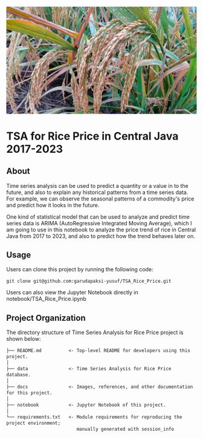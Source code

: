 ![Header](./docs/header.jpg)

# TSA for Rice Price in Central Java 2017-2023

## About

Time series analysis can be used to predict a quantity or a value in to the future, and also to explain any historical patterns from a time series data. For example, we can observe the seasonal patterns of a commodity's price and predict how it looks in the future.

One kind of statistical model that can be used to analyze and predict time series data is ARIMA (AutoRegressive Integrated Moving Average), which I am going to use in this notebook to analyze the price trend of rice in Central Java from 2017 to 2023, and also to predict how the trend behaves later on.

## Usage

Users can clone this project by running the following code:

    git clone git@github.com:garudapaksi-yusuf/TSA_Rice_Price.git

Users can also view the Jupyter Notebook directly in notebook/TSA_Rice_Price.ipynb

## Project Organization

The directory structure of Time Series Analysis for Rice Price project is shown below:

    ├── README.md          <- Top-level README for developers using this project.
    │
    ├── data               <- Time Series Analysis for Rice Price database.
    │
    ├── docs               <- Images, references, and other documentation for this project.
    │
    ├── notebook           <- Jupyter Notebook of this project.
    │
    └── requirements.txt   <- Module requirements for reproducing the project environment;
                              manually generated with session_info
